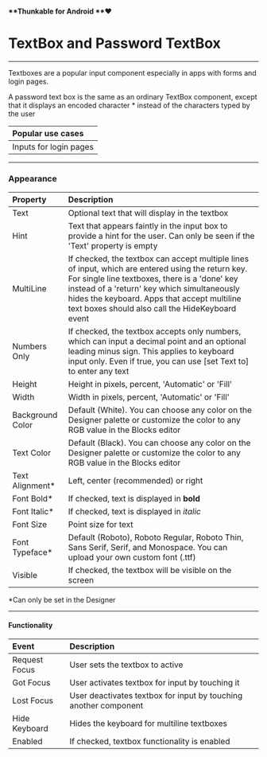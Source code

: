 #### **Thunkable for Android **❤

# TextBox and Password TextBox

---

Textboxes are a popular input component especially in apps with forms and login pages.

A password text box is the same as an ordinary TextBox component, except that it displays an encoded character \* instead of the characters typed by the user

| Popular use cases |
| :--- |
| Inputs for login pages |

---

### **Appearance**

| Property | Description |
| :--- | :--- |
| Text | Optional text that will display in the textbox |
| Hint | Text that appears faintly in the input box to provide a hint for the user.  Can only be seen if the 'Text' property is empty |
| MultiLine | If checked, the textbox can accept multiple lines of input, which are entered using the return key. For single line textboxes, there is a 'done' key instead of a 'return' key which simultaneously hides the keyboard.  Apps that accept multiline text boxes should also call the HideKeyboard event |
| Numbers Only | If checked, the textbox accepts only numbers, which can input a decimal point and an optional leading minus sign. This applies to keyboard input only. Even if true, you can use \[set Text to\] to enter any text |
| Height | Height in pixels, percent, 'Automatic' or 'Fill' |
| Width | Width in pixels, percent, 'Automatic' or 'Fill' |
| Background Color | Default \(White\). You can choose any color on the Designer palette or customize the color to any RGB value in the Blocks editor |
| Text Color | Default \(Black\). You can choose any color on the Designer palette or customize the color to any RGB value in the Blocks editor |
| Text Alignment\* | Left, center \(recommended\) or right |
| Font Bold\* | If checked, text is displayed in **bold** |
| Font Italic\* | If checked, text is displayed in _italic_ |
| Font Size | Point size for text |
| Font Typeface\* | Default \(Roboto\), Roboto Regular, Roboto Thin, Sans Serif, Serif, and Monospace. You can upload your own custom font \(.ttf\) |
| Visible | If checked, the textbox will be visible on the screen |

\*Can only be set in the Designer

---

#### Functionality

| Event | Description |
| :--- | :--- |
| Request Focus | User sets the textbox to active |
| Got Focus | User activates textbox for input by touching it |
| Lost Focus | User deactivates textbox for input by touching another component |
| Hide Keyboard | Hides the keyboard for multiline textboxes |
| Enabled | If checked, textbox functionality is enabled |



